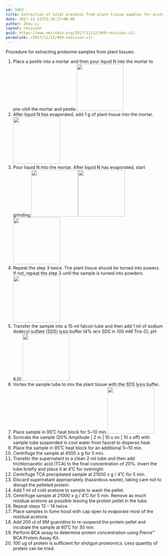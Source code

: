 ```yaml
---
id: 1063
title: Extraction of total proteins from plant tissue samples for proteomics
date: 2017-11-12T13:34:27+00:00
author: Zhou Li
layout: revision
guid: https://www.omicsbio.org/2017/11/12/969-revision-v1/
permalink: /2017/11/12/969-revision-v1/
---
```

Procedure for extracting proteome samples from plant tissues:

  1. Place a pestle into a mortar and then pour liquid N into the mortar to pre-chill the mortar and pestle.[<img class="aligncenter wp-image-1051 size-thumbnail" src="https://www.omicsbio.org/wp-content/uploads/2016/05/IMG_2249-150x150.jpg" alt="" width="150" height="150" />](https://www.omicsbio.org/wp-content/uploads/2016/05/IMG_2249.jpg)
  2. After liquid N has evaporated, add 1 g of plant tissue into the mortar.[<img class="size-thumbnail wp-image-1052 aligncenter" src="https://www.omicsbio.org/wp-content/uploads/2016/05/IMG_2250-150x150.jpg" alt="" width="150" height="150" />](https://www.omicsbio.org/wp-content/uploads/2016/05/IMG_2250.jpg)
  3. Pour liquid N into the mortar. After liquid N has evaporated, start grinding.[<img class="size-thumbnail wp-image-1054 aligncenter" src="https://www.omicsbio.org/wp-content/uploads/2016/05/IMG_2252-150x150.jpg" alt="" width="150" height="150" />](https://www.omicsbio.org/wp-content/uploads/2016/05/IMG_2252.jpg)[<img class="size-thumbnail wp-image-1055 aligncenter" src="https://www.omicsbio.org/wp-content/uploads/2016/05/IMG_2253-150x150.jpg" alt="" width="150" height="150" />](https://www.omicsbio.org/wp-content/uploads/2016/05/IMG_2253.jpg)[<img class="size-thumbnail wp-image-1056 aligncenter" src="https://www.omicsbio.org/wp-content/uploads/2016/05/IMG_2254-150x150.jpg" alt="" width="150" height="150" />](https://www.omicsbio.org/wp-content/uploads/2016/05/IMG_2254.jpg)
  4. Repeat the step 3 twice. The plant tissue should be turned into powers. If not, repeat the step 3 until the sample is turned into powders.[<img class="size-thumbnail wp-image-1057 aligncenter" src="https://www.omicsbio.org/wp-content/uploads/2016/05/IMG_2255-150x150.jpg" alt="" width="150" height="150" />](https://www.omicsbio.org/wp-content/uploads/2016/05/IMG_2255.jpg)
  5. Transfer the sample into a 15-ml falcon tube and then add 1 ml of sodium dodecyl sulfate (SDS) lysis buffer (4% w/v SDS in 100 mM Tris-Cl, pH 8.0).[<img class="size-thumbnail wp-image-1060 aligncenter" src="https://www.omicsbio.org/wp-content/uploads/2016/05/IMG_2258-150x150.jpg" alt="" width="150" height="150" />](https://www.omicsbio.org/wp-content/uploads/2016/05/IMG_2258.jpg)
  6. Vortex the sample tube to mix the plant tissue with the SDS lysis buffer.
  7. Place sample in 95˚C heat block for 5~10 min.[<img class="size-thumbnail wp-image-1061 aligncenter" src="https://www.omicsbio.org/wp-content/uploads/2016/05/IMG_2263-150x150.jpg" alt="" width="150" height="150" />](https://www.omicsbio.org/wp-content/uploads/2016/05/IMG_2263.jpg)
  8. Sonicate the sample (20% Amplitude | 2 m | 10 s on | 10 s off) with sample tube suspended in cool water from faucet to disperse heat.
  9. Place the sample in 95˚C heat block for an additional 5~10 min.
 10. Centrifuge the sample at 4500 x g for 5 min.
 11. Transfer the supernatant to a clean 2-ml tube and then add trichloroacetic acid (TCA) to the final concentration of 20%. Invert the tube briefly and place it at 4˚C for overnight.
 12. Centrifuge TCA precipitated sample at 21000 x g / 4˚C for 5 min.
 13. Discard supernatant appropriately (hazardous waste), taking care not to disrupt the pelleted protein.
 14. Add 1 ml of cold acetone to sample to wash the pellet.
 15. Centrifuge sample at 21000 x g / 4˚C for 5 min. Remove as much residual acetone as possible leaving the protein pellet in the tube.
 16. Repeat steps 13 – 14 twice.
 17. Place samples in fume hood with cap open to evaporate most of the residual acetone.
 18. Add 200 ul of 6M guanidine to re-suspend the protein pellet and incubate the sample at 60˚C for 30 min.
 19. Perform BCA assay to determine protein concentration using Pierce™ BCA Protein Assay Kit.
 20. 100 ug of protein is sufficient for shotgun proteomics. Less quantity of protein can be tried.